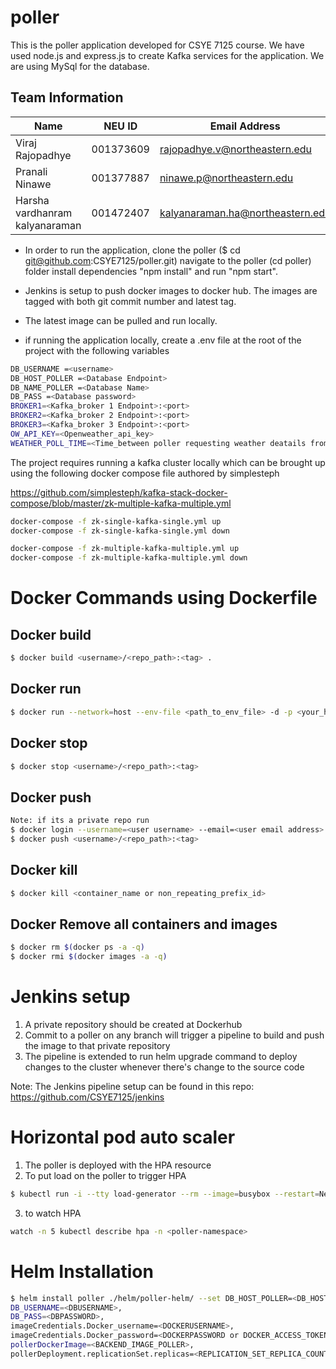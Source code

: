 # poller
This is the poller application developed for CSYE 7125 course. We have used node.js and express.js to create Kafka services for the application. We are using MySql for the database.
## Team Information

| Name | NEU ID | Email Address |
| --- | --- | --- |
| Viraj Rajopadhye| 001373609 | rajopadhye.v@northeastern.edu |
| Pranali Ninawe | 001377887 | ninawe.p@northeastern.edu |
| Harsha vardhanram kalyanaraman | 001472407 | kalyanaraman.ha@northeastern.edu | 


* In order to run the application, clone the poller ($ cd git@github.com:CSYE7125/poller.git) navigate to the poller (cd poller) folder install dependencies "npm install" and run "npm start".

* Jenkins is setup to push docker images to docker hub. The images are tagged with both git commit number and latest tag.

* The latest image can be pulled and run locally.

* if running the application locally, create a .env file at the root of the project with the following variables

```bash
DB_USERNAME =<username>
DB_HOST_POLLER =<Database Endpoint>
DB_NAME_POLLER =<Database Name>
DB_PASS =<Database password>
BROKER1=<Kafka_broker 1 Endpoint>:<port>
BROKER2=<Kafka_broker 2 Endpoint>:<port>
BROKER3=<Kafka_broker 3 Endpoint>:<port>
OW_API_KEY=<Openweather_api_key>
WEATHER_POLL_TIME=<Time_between poller requesting weather deatails from openweatherAPI>
```
The project requires running a kafka cluster locally which can be brought up using the following docker compose file authored by simplesteph


https://github.com/simplesteph/kafka-stack-docker-compose/blob/master/zk-multiple-kafka-multiple.yml

```bash
docker-compose -f zk-single-kafka-single.yml up
docker-compose -f zk-single-kafka-single.yml down

docker-compose -f zk-multiple-kafka-multiple.yml up
docker-compose -f zk-multiple-kafka-multiple.yml down
```

# Docker Commands using Dockerfile

## Docker build
```bash
$ docker build <username>/<repo_path>:<tag> .
```
## Docker run
```bash
$ docker run --network=host --env-file <path_to_env_file> -d -p <your_host_port>:<container_app_port> <username>/<repo_path>:<tag> 
```
## Docker stop
```bash
$ docker stop <username>/<repo_path>:<tag> 
```
## Docker push
```bash
Note: if its a private repo run 
$ docker login --username=<user username> --email=<user email address>
$ docker push <username>/<repo_path>:<tag>
```
## Docker kill
```bash
$ docker kill <container_name or non_repeating_prefix_id>
```
## Docker Remove all containers and images
```bash
$ docker rm $(docker ps -a -q)
$ docker rmi $(docker images -a -q)
```

# Jenkins setup

1. A private repository should be created at Dockerhub
2. Commit to a poller on any branch will trigger a pipeline to build and push the image to that private repository
3. The pipeline is extended to run helm upgrade command to deploy changes to the cluster whenever there's change to the source code

Note: The Jenkins pipeline setup can be found in this repo: https://github.com/CSYE7125/jenkins

# Horizontal pod auto scaler

1. The poller is deployed with the HPA resource
2. To put load on the poller to trigger HPA
```bash
$ kubectl run -i --tty load-generator --rm --image=busybox --restart=Never -n <poller-namespace> -- /bin/sh -c "while sleep 0.01; do wget -q -O- http://<poller-service>/health; done"
```
3. to watch HPA
```bash
watch -n 5 kubectl describe hpa -n <poller-namespace> 
```

# Helm Installation

```bash
$ helm install poller ./helm/poller-helm/ --set DB_HOST_POLLER=<DB_HOST_POLLER>,
DB_USERNAME=<DBUSERNAME>,
DB_PASS=<DBPASSWORD>,
imageCredentials.Docker_username=<DOCKERUSERNAME>,
imageCredentials.Docker_password=<DOCKERPASSWORD or DOCKER_ACCESS_TOKEN>,OW_API_KEY=<Openweather_api_key>,
pollerDockerImage=<BACKEND_IMAGE_POLLER>,
pollerDeployment.replicationSet.replicas=<REPLICATION_SET_REPLICA_COUNT>
```